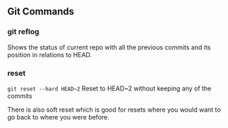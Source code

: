 ## Git Commands

### git reflog 
Shows the status of current repo with all the previous commits and its position in relations to HEAD.

### reset
`git reset --hard HEAD~2`
Reset to HEAD~2 without keeping any of the commits

There is also soft reset which is good for resets where you would want to go back to where you were before. 
